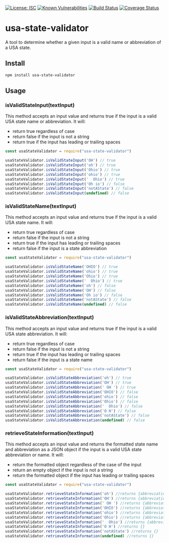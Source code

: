 [![License: ISC](https://img.shields.io/badge/License-ISC-blue.svg)](https://opensource.org/licenses/ISC)
[![Known Vulnerabilities](https://snyk.io/test/github/christinepoydence/usa-state-validator/badge.svg?targetFile=package.json)](https://snyk.io/test/github/christinepoydence/usa-state-validator?targetFile=package.json)
[![Build Status](https://travis-ci.com/christinepoydence/usa-state-validator.svg?branch=main)](https://travis-ci.com/christinepoydence/usa-state-validator)
[![Coverage Status](https://coveralls.io/repos/github/christinepoydence/usa-state-validator/badge.svg?branch=main)](https://coveralls.io/github/christinepoydence/usa-state-validator?branch=main)

# usa-state-validator

A tool to determine whether a given input is a valid name or abbreviation of a USA state.

## Install

```bash
npm install usa-state-validator
```

## Usage

### isValidStateInput(textInput)

This method accepts an input value and returns true if the input is a valid USA state name or abbreviation. It will:
- return true regardless of case
- return false if the input is not a string
- return true if the input has leading or trailing spaces

```javascript
const usaStateValidator = require("usa-state-validator")

usaStateValidator.isValidStateInput('OH') // true
usaStateValidator.isValidStateInput('oh') // true
usaStateValidator.isValidStateInput('Ohio') // true
usaStateValidator.isValidStateInput('ohio') // true
usaStateValidator.isValidStateInput('  Ohio') // true
usaStateValidator.isValidStateInput('Oh io') // false
usaStateValidator.isValidStateInput('notAState') // false
usaStateValidator.isValidStateInput(undefined) // false
```

### isValidStateName(textInput)

This method accepts an input value and returns true if the input is a valid USA state name. It will:
- return true regardless of case
- return false if the input is not a string
- return true if the input has leading or trailing spaces
- return false if the input is a state abbreviation

```javascript
const usaStateValidator = require("usa-state-validator")

usaStateValidator.isValidStateName('OHIO') // true
usaStateValidator.isValidStateName('ohio') // true
usaStateValidator.isValidStateName('Ohio') // true
usaStateValidator.isValidStateName('  Ohio') // true
usaStateValidator.isValidStateName('oh') // false
usaStateValidator.isValidStateName('OH') // false
usaStateValidator.isValidStateName('Oh io') // false
usaStateValidator.isValidStateName('notAState') // false
usaStateValidator.isValidStateName(undefined) // false
```

### isValidStateAbbreviation(textInput)

This method accepts an input value and returns true if the input is a valid USA state abbreviation. It will:
- return true regardless of case
- return false if the input is not a string
- return true if the input has leading or trailing spaces
- return false if the input is a state name

```javascript
const usaStateValidator = require("usa-state-validator")

usaStateValidator.isValidStateAbbreviation('oh') // true
usaStateValidator.isValidStateAbbreviation('OH') // true
usaStateValidator.isValidStateAbbreviation(' OH ') // true
usaStateValidator.isValidStateAbbreviation('OHIO') // false
usaStateValidator.isValidStateAbbreviation('ohio') // false
usaStateValidator.isValidStateAbbreviation('Ohio') // false
usaStateValidator.isValidStateAbbreviation('  Ohio') // false
usaStateValidator.isValidStateAbbreviation('O H') // false
usaStateValidator.isValidStateAbbreviation('notAState') // false
usaStateValidator.isValidStateAbbreviation(undefined) // false
```

### retrieveStateInformation(textInput)

This method accepts an input value and returns the formatted state name and abbreviation as a JSON object if the input is a valid USA state abbreviation or name. It will:
- return the formatted object regardless of the case of the input
- return an empty object if the input is not a string
- return the formatted object if the input has leading or trailing spaces

```javascript
const usaStateValidator = require("usa-state-validator")

usaStateValidator.retrieveStateInformation('oh') //returns {abbreviation: "OH", name: "Ohio" }
usaStateValidator.retrieveStateInformation('OH') //returns {abbreviation: "OH", name: "Ohio" }
usaStateValidator.retrieveStateInformation(' OH ') //returns {abbreviation: "OH", name: "Ohio" }
usaStateValidator.retrieveStateInformation('OHIO') //returns {abbreviation: "OH", name: "Ohio" }
usaStateValidator.retrieveStateInformation('ohio') //returns {abbreviation: "OH", name: "Ohio" }
usaStateValidator.retrieveStateInformation('Ohio') //returns {abbreviation: "OH", name: "Ohio" }
usaStateValidator.retrieveStateInformation('  Ohio') //returns {abbreviation: "OH", name: "Ohio" }
usaStateValidator.retrieveStateInformation('O H') //returns {}
usaStateValidator.retrieveStateInformation('notAState') //returns {}
usaStateValidator.retrieveStateInformation(undefined) //returns {}
```